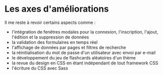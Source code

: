 # Les axes d'améliorations

Il me reste à revoir certains aspects comme :
- l'intégration de fenêtres modales pour la connexion, l'inscription, l'ajout, l'édition et la suppression de données
- la validation des formulaires en temps réel
- l'affichage de données par pages et filtres de recherche
- la réinitialisation du mot de passe d'un utilisateur avec envoi par e-mail
- le développement du jeu de flashcards aléatoires d'un thème
- la revue du design en CSS en étant indépendant de tout framework CSS
- l'écriture du CSS avec Sass